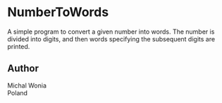 # NumberToWords

A simple program to convert a given number into words. The number is divided into digits, and then words specifying the subsequent digits are printed. 

## Author
Michal Wonia <br/>
Poland
